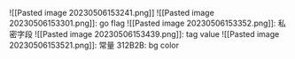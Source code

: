 ![[Pasted image 20230506153241.png]]
![[Pasted image 20230506153301.png]]: go flag
![[Pasted image 20230506153352.png]]: 私密字段
![[Pasted image 20230506153439.png]]: tag value
![[Pasted image 20230506153521.png]]: 常量
312B2B: bg color